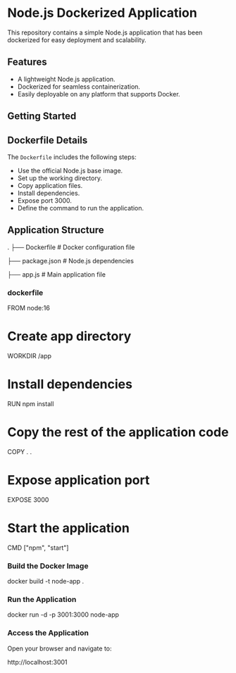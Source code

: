# Node.js Dockerized Application

This repository contains a simple Node.js application that has been dockerized for easy deployment and scalability.

## Features
- A lightweight Node.js application.
- Dockerized for seamless containerization.
- Easily deployable on any platform that supports Docker.


## Getting Started

## Dockerfile Details
The `Dockerfile` includes the following steps:
- Use the official Node.js base image.
- Set up the working directory.
- Copy application files.
- Install dependencies.
- Expose port 3000.
- Define the command to run the application.

## Application Structure

.
├── Dockerfile            # Docker configuration file

├── package.json          # Node.js dependencies

├── app.js                # Main application file


### dockerfile

FROM node:16

# Create app directory
WORKDIR /app

# Install dependencies

RUN npm install

# Copy the rest of the application code
COPY . .

# Expose application port
EXPOSE 3000

# Start the application
CMD ["npm", "start"]



### Build the Docker Image

docker build -t node-app .


### Run the Application

docker run -d -p 3001:3000 node-app


### Access the Application
Open your browser and navigate to:

http://localhost:3001





